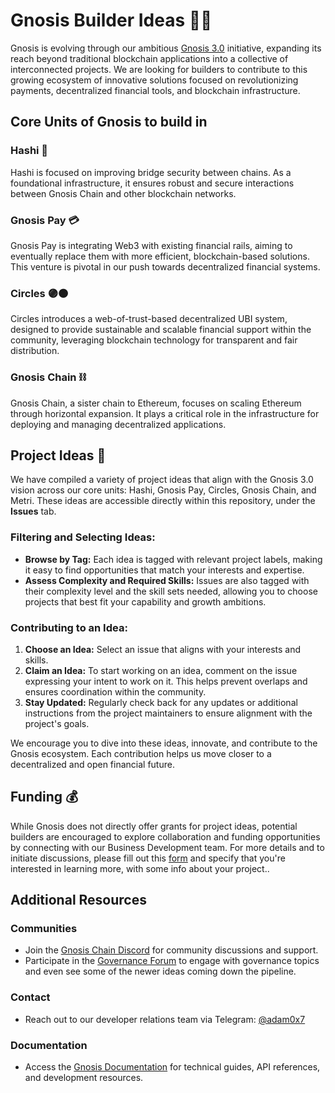# Gnosis Builder Ideas 🦉🧠

Gnosis is evolving through our ambitious [Gnosis 3.0](https://forum.gnosis.io/t/introducing-gnosis-3-0/8252) initiative, expanding its reach beyond traditional blockchain applications into a collective of interconnected projects. We are looking for builders to contribute to this growing ecosystem of innovative solutions focused on revolutionizing payments, decentralized financial tools, and blockchain infrastructure.

## Core Units of Gnosis to build in

### Hashi 🌉
Hashi is focused on improving bridge security between chains. As a foundational infrastructure, it ensures robust and secure interactions between Gnosis Chain and other blockchain networks.

### Gnosis Pay 💳
Gnosis Pay is integrating Web3 with existing financial rails, aiming to eventually replace them with more efficient, blockchain-based solutions. This venture is pivotal in our push towards decentralized financial systems.

### Circles 🟣🟠
Circles introduces a web-of-trust-based decentralized UBI system, designed to provide sustainable and scalable financial support within the community, leveraging blockchain technology for transparent and fair distribution.

### Gnosis Chain ⛓️
Gnosis Chain, a sister chain to Ethereum, focuses on scaling Ethereum through horizontal expansion. It plays a critical role in the infrastructure for deploying and managing decentralized applications.

## Project Ideas 🧠

We have compiled a variety of project ideas that align with the Gnosis 3.0 vision across our core units: Hashi, Gnosis Pay, Circles, Gnosis Chain, and Metri. These ideas are accessible directly within this repository, under the **Issues** tab.

### Filtering and Selecting Ideas:
- **Browse by Tag:** Each idea is tagged with relevant project labels, making it easy to find opportunities that match your interests and expertise.
- **Assess Complexity and Required Skills:** Issues are also tagged with their complexity level and the skill sets needed, allowing you to choose projects that best fit your capability and growth ambitions.

### Contributing to an Idea:
1. **Choose an Idea:** Select an issue that aligns with your interests and skills.
2. **Claim an Idea:** To start working on an idea, comment on the issue expressing your intent to work on it. This helps prevent overlaps and ensures coordination within the community.
3. **Stay Updated:** Regularly check back for any updates or additional instructions from the project maintainers to ensure alignment with the project's goals.

We encourage you to dive into these ideas, innovate, and contribute to the Gnosis ecosystem. Each contribution helps us move closer to a decentralized and open financial future.


## Funding 💰

While Gnosis does not directly offer grants for project ideas, potential builders are encouraged to explore collaboration and funding opportunities by connecting with our Business Development team. For more details and to initiate discussions, please fill out this [form](https://tally.so/r/3lrN05) and specify that you're interested in learning more, with some info about your project..

## Additional Resources

### Communities
- Join the [Gnosis Chain Discord](https://discord.com/invite/gnosischain) for community discussions and support.
- Participate in the [Governance Forum](https://forum.gnosis.io/) to engage with governance topics and even see some of the newer ideas coming down the pipeline.

### Contact
- Reach out to our developer relations team via Telegram: [@adam0x7](https://t.me/adam0x7)

### Documentation
- Access the [Gnosis Documentation](https://docs.gnosischain.com/) for technical guides, API references, and development resources.
